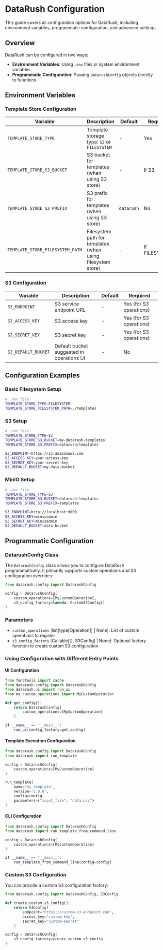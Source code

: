 # DataRush Configuration

This guide covers all configuration options for DataRush, including environment variables, programmatic configuration, and advanced settings.

## Overview

DataRush can be configured in two ways:

- **Environment Variables**: Using `.env` files or system environment variables
- **Programmatic Configuration**: Passing `DatarushConfig` objects directly to functions

## Environment Variables

### Template Store Configuration

| Variable                         | Description                                                 | Default    | Required      |
| -------------------------------- | ----------------------------------------------------------- | ---------- | ------------- |
| `TEMPLATE_STORE_TYPE`            | Template storage type: `S3` or `FILESYSTEM`                 | -          | Yes           |
| `TEMPLATE_STORE_S3_BUCKET`       | S3 bucket for templates (when using S3 store)               | -          | If S3         |
| `TEMPLATE_STORE_S3_PREFIX`       | S3 prefix for templates (when using S3 store)               | `datarush` | No            |
| `TEMPLATE_STORE_FILESYSTEM_PATH` | Filesystem path for templates (when using filesystem store) | `.`        | If FILESYSTEM |

### S3 Configuration

| Variable            | Description                               | Default | Required                |
| ------------------- | ----------------------------------------- | ------- | ----------------------- |
| `S3_ENDPOINT`       | S3 service endpoint URL                   | -       | Yes (for S3 operations) |
| `S3_ACCESS_KEY`     | S3 access key                             | -       | Yes (for S3 operations) |
| `S3_SECRET_KEY`     | S3 secret key                             | -       | Yes (for S3 operations) |
| `S3_DEFAULT_BUCKET` | Default bucket suggested in operations UI | -       | No                      |

## Configuration Examples

### Basic Filesystem Setup

```bash
# .env file
TEMPLATE_STORE_TYPE=FILESYSTEM
TEMPLATE_STORE_FILESYSTEM_PATH=./templates
```

### S3 Setup

```bash
# .env file
TEMPLATE_STORE_TYPE=S3
TEMPLATE_STORE_S3_BUCKET=my-datarush-templates
TEMPLATE_STORE_S3_PREFIX=datarush/templates

S3_ENDPOINT=https://s3.amazonaws.com
S3_ACCESS_KEY=your-access-key
S3_SECRET_KEY=your-secret-key
S3_DEFAULT_BUCKET=my-data-bucket
```

### MinIO Setup

```bash
# .env file
TEMPLATE_STORE_TYPE=S3
TEMPLATE_STORE_S3_BUCKET=datarush-templates
TEMPLATE_STORE_S3_PREFIX=templates

S3_ENDPOINT=http://localhost:9000
S3_ACCESS_KEY=minioadmin
S3_SECRET_KEY=minioadmin
S3_DEFAULT_BUCKET=data-bucket
```

## Programmatic Configuration

### DatarushConfig Class

The `DatarushConfig` class allows you to configure DataRush programmatically. It primarily supports custom operations and S3 configuration overrides:

```python
from datarush.config import DatarushConfig

config = DatarushConfig(
    custom_operations=[MyCustomOperation],
    s3_config_factory=lambda: CustomS3Config()
)
```

### Parameters

- `custom_operations` (list[type[Operation]] | None): List of custom operations to register
- `s3_config_factory` (Callable[[], S3Config] | None): Optional factory function to create custom S3 configuration

### Using Configuration with Different Entry Points

#### UI Configuration

```python
from functools import cache
from datarush.config import DatarushConfig
from datarush.ui import run_ui
from my_custom_operations import MyCustomOperation

def get_config():
    return DatarushConfig(
        custom_operations=[MyCustomOperation]
    )

if __name__ == "__main__":
    run_ui(config_factory=get_config)
```

#### Template Execution Configuration

```python
from datarush.config import DatarushConfig
from datarush import run_template

config = DatarushConfig(
    custom_operations=[MyCustomOperation]
)

run_template(
    name="my_template",
    version="1.0.0",
    config=config,
    parameters={"input_file": "data.csv"}
)
```

#### CLI Configuration

```python
from datarush.config import DatarushConfig
from datarush import run_template_from_command_line

config = DatarushConfig(
    custom_operations=[MyCustomOperation]
)

if __name__ == "__main__":
    run_template_from_command_line(config=config)
```

### Custom S3 Configuration

You can provide a custom S3 configuration factory:

```python
from datarush.config import DatarushConfig, S3Config

def create_custom_s3_config():
    return S3Config(
        endpoint="https://custom-s3-endpoint.com",
        access_key="custom-key",
        secret_key="custom-secret"
    )

config = DatarushConfig(
    s3_config_factory=create_custom_s3_config
)
```
